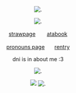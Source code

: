<p align="center"

![.](https://64.media.tumblr.com/a40907e1055c5a36a867a3e539c7ee5d/115224d4effbed7f-4f/s640x960/8923c4349ce5a24121c6e772fd0667a8713dd542.gifv)

<p align="center"

![.](https://images-wixmp-ed30a86b8c4ca887773594c2.wixmp.com/f/d663bbbf-ed62-4223-bf30-8ec11b4101bc/djjtgs7-30827e54-c6c5-4e03-a76b-475f5b2b95fc.png?token=eyJ0eXAiOiJKV1QiLCJhbGciOiJIUzI1NiJ9.eyJzdWIiOiJ1cm46YXBwOjdlMGQxODg5ODIyNjQzNzNhNWYwZDQxNWVhMGQyNmUwIiwiaXNzIjoidXJuOmFwcDo3ZTBkMTg4OTgyMjY0MzczYTVmMGQ0MTVlYTBkMjZlMCIsIm9iaiI6W1t7InBhdGgiOiJcL2ZcL2Q2NjNiYmJmLWVkNjItNDIyMy1iZjMwLThlYzExYjQxMDFiY1wvZGpqdGdzNy0zMDgyN2U1NC1jNmM1LTRlMDMtYTc2Yi00NzVmNWIyYjk1ZmMucG5nIn1dXSwiYXVkIjpbInVybjpzZXJ2aWNlOmZpbGUuZG93bmxvYWQiXX0.tWKPEhOOEm9eBc8RpppYvT8wI6geWu7pbv7cAMfpkD8)

<p align="center"

[strawpage](https://3fs.straw.page/) ㅤㅤ[atabook](https://cscoop.atabook.org/)

<p align="center"

[pronouns page](https://en.pronouns.page/@robotpilled)ㅤㅤ[rentry](https://rentry.co/webcam)

<p align="center"

dni is in about me :3 

<p align="center"
  
![.](https://64.media.tumblr.com/54a8b8c91be7f0b43a0fa3a07cff65dc/6dc8898458942376-ab/s400x600/49134a63ab1c204af1695a1b5453fbc50f365a62.gifv)

<p align="center"
  
![](https://komarev.com/ghpvc/?username=robotpilled&color=e7199a&label=☆+prof+views+) ![.](https://64.media.tumblr.com/68084615083b28087ecccac3d3fbdb9d/66ebc5ca39dbb5c2-00/s75x75_c1/0f11de307b428a9a9dd0df8060095f7d3cd6986f.gifv)
